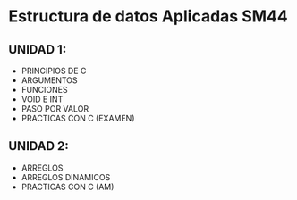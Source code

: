 <h1>Estructura de datos Aplicadas SM44</h1>

## **UNIDAD 1:**
- PRINCIPIOS DE C
- ARGUMENTOS
- FUNCIONES
- VOID E INT
- PASO POR VALOR
- PRACTICAS CON C (EXAMEN)

## **UNIDAD 2:** 
- ARREGLOS
- ARREGLOS DINAMICOS
- PRACTICAS CON C (AM)
